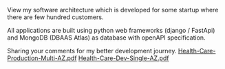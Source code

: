 View my software architecture which is developed for some startup where there are few hundred customers. 

All applications are built using python web frameworks (django / FastApi) and MongoDB (DBAAS Atlas) as database with openAPI specification.

Sharing your comments for my better development journey.
[Health-Care-Production-Multi-AZ.pdf](https://github.com/jp-thanigaivel/Architectural-Design/files/12569897/Health-Care-Production-Multi-AZ.pdf)
[Health-Care-Dev-Single-AZ.pdf](https://github.com/jp-thanigaivel/Architectural-Design/files/12569896/Health-Care-Dev-Single-AZ.pdf)
